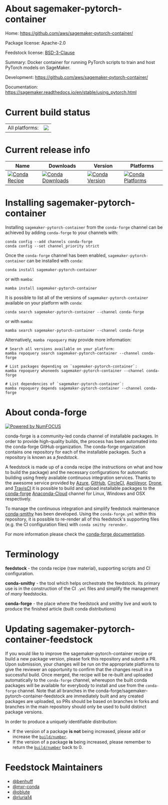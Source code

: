 About sagemaker-pytorch-container
=================================

Home: https://github.com/aws/sagemaker-pytorch-container/

Package license: Apache-2.0

Feedstock license: [BSD-3-Clause](https://github.com/conda-forge/sagemaker-pytorch-container-feedstock/blob/main/LICENSE.txt)

Summary: Docker container for running PyTorch scripts to train and host PyTorch models on SageMaker.

Development: https://github.com/aws/sagemaker-pytorch-container/

Documentation: https://sagemaker.readthedocs.io/en/stable/using_pytorch.html

Current build status
====================


<table><tr><td>All platforms:</td>
    <td>
      <a href="https://dev.azure.com/conda-forge/feedstock-builds/_build/latest?definitionId=8414&branchName=main">
        <img src="https://dev.azure.com/conda-forge/feedstock-builds/_apis/build/status/sagemaker-pytorch-container-feedstock?branchName=main">
      </a>
    </td>
  </tr>
</table>

Current release info
====================

| Name | Downloads | Version | Platforms |
| --- | --- | --- | --- |
| [![Conda Recipe](https://img.shields.io/badge/recipe-sagemaker--pytorch--container-green.svg)](https://anaconda.org/conda-forge/sagemaker-pytorch-container) | [![Conda Downloads](https://img.shields.io/conda/dn/conda-forge/sagemaker-pytorch-container.svg)](https://anaconda.org/conda-forge/sagemaker-pytorch-container) | [![Conda Version](https://img.shields.io/conda/vn/conda-forge/sagemaker-pytorch-container.svg)](https://anaconda.org/conda-forge/sagemaker-pytorch-container) | [![Conda Platforms](https://img.shields.io/conda/pn/conda-forge/sagemaker-pytorch-container.svg)](https://anaconda.org/conda-forge/sagemaker-pytorch-container) |

Installing sagemaker-pytorch-container
======================================

Installing `sagemaker-pytorch-container` from the `conda-forge` channel can be achieved by adding `conda-forge` to your channels with:

```
conda config --add channels conda-forge
conda config --set channel_priority strict
```

Once the `conda-forge` channel has been enabled, `sagemaker-pytorch-container` can be installed with `conda`:

```
conda install sagemaker-pytorch-container
```

or with `mamba`:

```
mamba install sagemaker-pytorch-container
```

It is possible to list all of the versions of `sagemaker-pytorch-container` available on your platform with `conda`:

```
conda search sagemaker-pytorch-container --channel conda-forge
```

or with `mamba`:

```
mamba search sagemaker-pytorch-container --channel conda-forge
```

Alternatively, `mamba repoquery` may provide more information:

```
# Search all versions available on your platform:
mamba repoquery search sagemaker-pytorch-container --channel conda-forge

# List packages depending on `sagemaker-pytorch-container`:
mamba repoquery whoneeds sagemaker-pytorch-container --channel conda-forge

# List dependencies of `sagemaker-pytorch-container`:
mamba repoquery depends sagemaker-pytorch-container --channel conda-forge
```


About conda-forge
=================

[![Powered by
NumFOCUS](https://img.shields.io/badge/powered%20by-NumFOCUS-orange.svg?style=flat&colorA=E1523D&colorB=007D8A)](https://numfocus.org)

conda-forge is a community-led conda channel of installable packages.
In order to provide high-quality builds, the process has been automated into the
conda-forge GitHub organization. The conda-forge organization contains one repository
for each of the installable packages. Such a repository is known as a *feedstock*.

A feedstock is made up of a conda recipe (the instructions on what and how to build
the package) and the necessary configurations for automatic building using freely
available continuous integration services. Thanks to the awesome service provided by
[Azure](https://azure.microsoft.com/en-us/services/devops/), [GitHub](https://github.com/),
[CircleCI](https://circleci.com/), [AppVeyor](https://www.appveyor.com/),
[Drone](https://cloud.drone.io/welcome), and [TravisCI](https://travis-ci.com/)
it is possible to build and upload installable packages to the
[conda-forge](https://anaconda.org/conda-forge) [Anaconda-Cloud](https://anaconda.org/)
channel for Linux, Windows and OSX respectively.

To manage the continuous integration and simplify feedstock maintenance
[conda-smithy](https://github.com/conda-forge/conda-smithy) has been developed.
Using the ``conda-forge.yml`` within this repository, it is possible to re-render all of
this feedstock's supporting files (e.g. the CI configuration files) with ``conda smithy rerender``.

For more information please check the [conda-forge documentation](https://conda-forge.org/docs/).

Terminology
===========

**feedstock** - the conda recipe (raw material), supporting scripts and CI configuration.

**conda-smithy** - the tool which helps orchestrate the feedstock.
                   Its primary use is in the construction of the CI ``.yml`` files
                   and simplify the management of *many* feedstocks.

**conda-forge** - the place where the feedstock and smithy live and work to
                  produce the finished article (built conda distributions)


Updating sagemaker-pytorch-container-feedstock
==============================================

If you would like to improve the sagemaker-pytorch-container recipe or build a new
package version, please fork this repository and submit a PR. Upon submission,
your changes will be run on the appropriate platforms to give the reviewer an
opportunity to confirm that the changes result in a successful build. Once
merged, the recipe will be re-built and uploaded automatically to the
`conda-forge` channel, whereupon the built conda packages will be available for
everybody to install and use from the `conda-forge` channel.
Note that all branches in the conda-forge/sagemaker-pytorch-container-feedstock are
immediately built and any created packages are uploaded, so PRs should be based
on branches in forks and branches in the main repository should only be used to
build distinct package versions.

In order to produce a uniquely identifiable distribution:
 * If the version of a package **is not** being increased, please add or increase
   the [``build/number``](https://docs.conda.io/projects/conda-build/en/latest/resources/define-metadata.html#build-number-and-string).
 * If the version of a package **is** being increased, please remember to return
   the [``build/number``](https://docs.conda.io/projects/conda-build/en/latest/resources/define-metadata.html#build-number-and-string)
   back to 0.

Feedstock Maintainers
=====================

* [@benhuff](https://github.com/benhuff/)
* [@mxr-conda](https://github.com/mxr-conda/)
* [@oblute](https://github.com/oblute/)
* [@rluria14](https://github.com/rluria14/)

